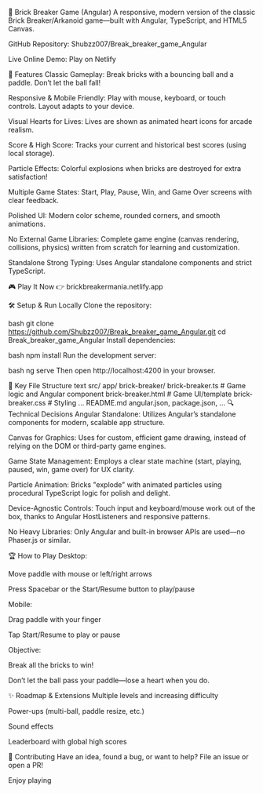 🧱 Brick Breaker Game (Angular)
A responsive, modern version of the classic Brick Breaker/Arkanoid game—built with Angular, TypeScript, and HTML5 Canvas.

GitHub Repository: Shubzz007/Break_breaker_game_Angular

Live Online Demo: Play on Netlify

🚀 Features
Classic Gameplay: Break bricks with a bouncing ball and a paddle. Don’t let the ball fall!

Responsive & Mobile Friendly: Play with mouse, keyboard, or touch controls. Layout adapts to your device.

Visual Hearts for Lives: Lives are shown as animated heart icons for arcade realism.

Score & High Score: Tracks your current and historical best scores (using local storage).

Particle Effects: Colorful explosions when bricks are destroyed for extra satisfaction!

Multiple Game States: Start, Play, Pause, Win, and Game Over screens with clear feedback.

Polished UI: Modern color scheme, rounded corners, and smooth animations.

No External Game Libraries: Complete game engine (canvas rendering, collisions, physics) written from scratch for learning and customization.

Standalone Strong Typing: Uses Angular standalone components and strict TypeScript.

🎮 Play It Now
👉 brickbreakermania.netlify.app

🛠 Setup & Run Locally
Clone the repository:

bash
git clone https://github.com/Shubzz007/Break_breaker_game_Angular.git
cd Break_breaker_game_Angular
Install dependencies:

bash
npm install
Run the development server:

bash
ng serve
Then open http://localhost:4200 in your browser.

📁 Key File Structure
text
src/
  app/
    brick-breaker/
      brick-breaker.ts      # Game logic and Angular component
      brick-breaker.html    # Game UI/template
      brick-breaker.css     # Styling
  ...
README.md
angular.json, package.json, ...
🔍 Technical Decisions
Angular Standalone:
Utilizes Angular’s standalone components for modern, scalable app structure.

Canvas for Graphics:
Uses <canvas> for custom, efficient game drawing, instead of relying on the DOM or third-party game engines.

Game State Management:
Employs a clear state machine (start, playing, paused, win, game over) for UX clarity.

Particle Animation:
Bricks "explode" with animated particles using procedural TypeScript logic for polish and delight.

Device-Agnostic Controls:
Touch input and keyboard/mouse work out of the box, thanks to Angular HostListeners and responsive patterns.

No Heavy Libraries:
Only Angular and built-in browser APIs are used—no Phaser.js or similar.

🏆 How to Play
Desktop:

Move paddle with mouse or left/right arrows

Press Spacebar or the Start/Resume button to play/pause

Mobile:

Drag paddle with your finger

Tap Start/Resume to play or pause

Objective:

Break all the bricks to win!

Don’t let the ball pass your paddle—lose a heart when you do.

✨ Roadmap & Extensions
Multiple levels and increasing difficulty

Power-ups (multi-ball, paddle resize, etc.)

Sound effects

Leaderboard with global high scores

🤝 Contributing
Have an idea, found a bug, or want to help? File an issue or open a PR!

Enjoy playing 
